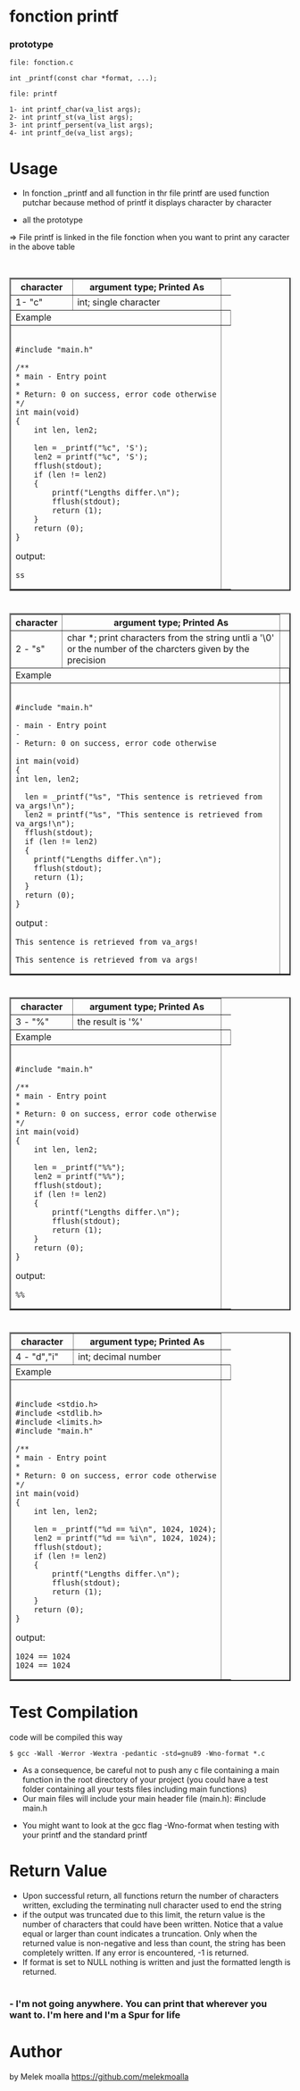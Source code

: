 <h1> fonction printf </h1>

<h3>prototype</h3>

```
file: fonction.c

int _printf(const char *format, ...);
```

```
file: printf

1- int printf_char(va_list args);
2- int printf_st(va_list args);
3- int printf_persent(va_list args);
4- int printf_de(va_list args);
```

# Usage

- In fonction \_printf and all function in thr file printf are used function putchar because method of printf it displays character by character
  <br>

- all the prototype

<p>=> File printf is linked in  the file fonction when you want to print any caracter in the above table</p>
<br>
<table border="2">
	<thead>
		<tr>
			<th>character</th>
			<th>argument type; Printed As</th>
		</tr>
	</thead>
	<tbody>
		<tr>
			<td>1- "c"</td>
			<td>int; single character</td>
		</tr>   
		<tr>
			<td colspan="2">Example</td>
			<td></td>
		</tr>
		<tr>
			<td colspan="2"><br>

    #include "main.h"

    /**
    * main - Entry point
    *
    * Return: 0 on success, error code otherwise
    */
    int main(void)
    {
    	int len, len2;

    	len = _printf("%c", 'S');
    	len2 = printf("%c", 'S');
    	fflush(stdout);
    	if (len != len2)
    	{
    		printf("Lengths differ.\n");
    		fflush(stdout);
    		return (1);
    	}
    	return (0);
    }

output:

    ss

</td>
</tr>
</tbody>
</table>

#

<table border="2">
	<thead>
		<tr>
			<th>character</th>
			<th>argument type; Printed As</th>
		</tr>
	</thead>
	<tbody>
	   <td>2 - "s"</td>
		  <td>char *; print characters from the string untli a  '\0' or the number of the charcters given by the precision</td>
		  </tr>
		<tr>
			<td colspan="2">Example</td>
			<td></td>
		</tr>
<tr>
<td colspan="2"><br>

    #include "main.h"

    - main - Entry point
    -
    - Return: 0 on success, error code otherwise

    int main(void)
    {
    int len, len2;

      len = _printf("%s", "This sentence is retrieved from va_args!\n");
      len2 = printf("%s", "This sentence is retrieved from va_args!\n");
      fflush(stdout);
      if (len != len2)
      {
      	printf("Lengths differ.\n");
      	fflush(stdout);
      	return (1);
      }
      return (0);
    }

output :

    This sentence is retrieved from va_args!

    This sentence is retrieved from va_args!

</td>
</tr>
</tbody>
</table>

#

<table border="2">
	<thead>
		<tr>
			<th>character</th>
			<th>argument type; Printed As</th>
		</tr>
	</thead>
	<tbody>
<tr>
			<td>3 - "%"</td>
			<td>the result is '%'</td>
		  </tr>
			<td colspan="2">Example</td>
			<td></td>
		</tr>
<tr>
	<td colspan="2"><br>

    #include "main.h"

    /**
    * main - Entry point
    *
    * Return: 0 on success, error code otherwise
    */
    int main(void)
    {
    	int len, len2;

    	len = _printf("%%");
    	len2 = printf("%%");
    	fflush(stdout);
    	if (len != len2)
    	{
    		printf("Lengths differ.\n");
    		fflush(stdout);
    		return (1);
    	}
    	return (0);
    }

output:

    %%

</td>
</tr>
</tbody>
</table>

#

<table border="2">
	<thead>
		<tr>
			<th>character</th>
			<th>argument type; Printed As</th>
		</tr>
	</thead>
	<tbody>
	  <tr>
			  <td>4 - "d","i"</td>
			  <td>int; decimal number</tr>
		</tr>
			<td colspan="2">Example</td>
			<td></td>
		</tr>
<tr>
	<td colspan="2"><br>

    #include <stdio.h>
    #include <stdlib.h>
    #include <limits.h>
    #include "main.h"

    /**
    * main - Entry point
    *
    * Return: 0 on success, error code otherwise
    */
    int main(void)
    {
    	int len, len2;

    	len = _printf("%d == %i\n", 1024, 1024);
    	len2 = printf("%d == %i\n", 1024, 1024);
    	fflush(stdout);
    	if (len != len2)
    	{
    		printf("Lengths differ.\n");
    		fflush(stdout);
    		return (1);
    	}
    	return (0);
    }

output:

    1024 == 1024
    1024 == 1024

</td>
</tr>
</tbody>
</table>

# Test Compilation

code will be compiled this way

```
$ gcc -Wall -Werror -Wextra -pedantic -std=gnu89 -Wno-format *.c
```

- As a consequence, be careful not to push any c file containing a main function in the root directory of your project (you could have a test folder containing all your tests files including main functions)
- Our main files will include your main header file (main.h): #include main.h

* You might want to look at the gcc flag -Wno-format when testing with your printf and the standard printf

# Return Value

- Upon successful return, all functions return the number of characters written, excluding the terminating null character used to end the string
- if the output was truncated due to this limit, the return value is the number of characters that could have been written. Notice that a value equal or larger than count indicates a truncation. Only when the returned value is non-negative and less than count, the string has been completely written. If any error is encountered, -1 is returned.
- If format is set to NULL nothing is written and just the formatted length is returned.

#

<h3>- I'm not going anywhere. You can print that wherever you want to. I'm here and I'm a Spur for life <br> </h3>

# Author

by Melek moalla
https://github.com/melekmoalla


